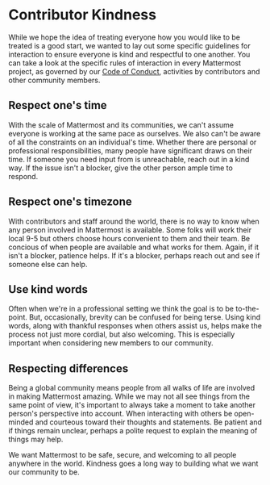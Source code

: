 # Contributor Kindness

While we hope the idea of treating everyone how you would like to be treated is a good start, we wanted to lay out some specific guidelines for interaction to ensure everyone is kind and respectful to one another. You can take a look at the specific rules of interaction in every Mattermost project, as governed by our [Code of Conduct](https://handbook.mattermost.com/contributors/mattercon/mattermost-code-of-conduct), activities by contributors and other community members.

## Respect one's time

With the scale of Mattermost and its communities, we can't assume everyone is working at the same pace as ourselves. We also can't be aware of all the constraints on an individual's time. Whether there are personal or professional responsibilities, many people have significant draws on their time. If someone you need input from is unreachable, reach out in a kind way. If the issue isn't a blocker, give the other person ample time to respond.

## Respect one's timezone

With contributors and staff around the world, there is no way to know when any person involved in Mattermost is available. Some folks will work their local 9-5 but others choose hours convenient to them and their team. Be concious of when people are available and what works for them. Again, if it isn't a blocker, patience helps. If it's a blocker, perhaps reach out and see if someone else can help.

## Use kind words

Often when we're in a professional setting we think the goal is to be to-the-point. But, occasionally, brevity can be confused for being terse. Using kind words, along with thankful responses when others assist us, helps make the process not just more cordial, but also welcoming. This is especially important when considering new members to our community.

## Respecting differences

Being a global community means people from all walks of life are involved in making Mattermost amazing. While we may not all see things from the same point of view, it's important to always take a moment to take another person's perspective into account. When interacting with others be open-minded and courteous toward their thoughts and statements. Be patient and if things remain unclear, perhaps a polite request to explain the meaning of things may help.

We want Mattermost to be safe, secure, and welcoming to all people anywhere in the world. Kindness goes a long way to building what we want our community to be.
